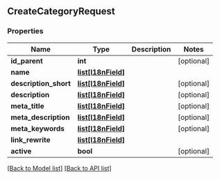 ## CreateCategoryRequest

### Properties
Name | Type | Description | Notes
------------ | ------------- | ------------- | -------------
**id_parent** | **int** |  | [optional] 
**name** | [**list[I18nField]**](#I18nField) |  | 
**description_short** | [**list[I18nField]**](#I18nField) |  | [optional] 
**description** | [**list[I18nField]**](#I18nField) |  | [optional] 
**meta_title** | [**list[I18nField]**](#I18nField) |  | [optional] 
**meta_description** | [**list[I18nField]**](#I18nField) |  | [optional] 
**meta_keywords** | [**list[I18nField]**](#I18nField) |  | [optional] 
**link_rewrite** | [**list[I18nField]**](#I18nField) |  | 
**active** | **bool** |  | [optional] 

[[Back to Model list]](#documentation-for-models) [[Back to API list]](#documentation-for-api-endpoints)


